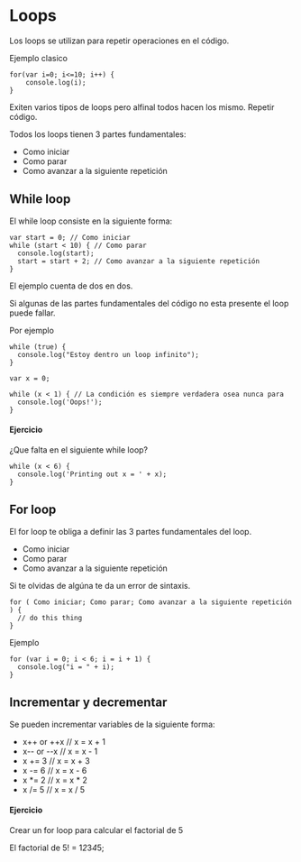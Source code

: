 # Loops

Los loops se utilizan para repetir operaciones en el código.

Ejemplo clasico

```
for(var i=0; i<=10; i++) {
    console.log(i);
}
```

Exiten varios tipos de loops pero alfinal todos hacen los mismo. Repetir código.

Todos los loops tienen 3 partes fundamentales:

- Como iniciar
- Como parar
- Como avanzar a la siguiente repetición

## While loop 

El while loop consiste en la siguiente forma:

```
var start = 0; // Como iniciar
while (start < 10) { // Como parar
  console.log(start);
  start = start + 2; // Como avanzar a la siguiente repetición
}
```

El ejemplo cuenta de dos en dos.

Si algunas de las partes fundamentales del código no esta presente el loop puede fallar.

Por ejemplo

```
while (true) {
  console.log("Estoy dentro un loop infinito");
}
```

```
var x = 0;

while (x < 1) { // La condición es siempre verdadera osea nunca para
  console.log('Oops!');
}
```

#### Ejercicio

¿Que falta en el siguiente while loop?

```
while (x < 6) {
  console.log('Printing out x = ' + x);
}
```

## For loop 

El for loop te obliga a definir las 3 partes fundamentales del loop. 

- Como iniciar
- Como parar
- Como avanzar a la siguiente repetición

Si te olvidas de algúna te da un error de sintaxis.

```
for ( Como iniciar; Como parar; Como avanzar a la siguiente repetición ) {
  // do this thing
}
```

Ejemplo 

```
for (var i = 0; i < 6; i = i + 1) {
  console.log("i = " + i);
}
```

## Incrementar y decrementar

Se pueden incrementar variables de la siguiente forma:

- x++ or ++x // x = x + 1 
- x-- or --x // x = x - 1
- x += 3     // x = x + 3
- x -= 6     // x = x - 6
- x *= 2     // x = x * 2
- x /= 5     // x = x / 5

#### Ejercicio 

Crear un for loop para calcular el factorial de 5

El factorial de 5! = 1*2*3*4*5;

